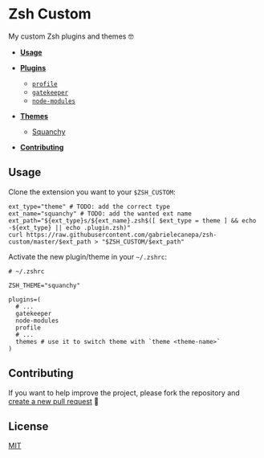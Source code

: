 <!-- TODO: add instructions to run shellcheck -->

# Zsh Custom

My custom Zsh plugins and themes 🤓

- **[Usage](#usage)**

- **[Plugins](./plugins)**
  - [`profile`](./profile/profile.plugin.zsh)
  - [`gatekeeper`](./gatekeeper/gatekeeper.plugin.zsh)
  - [`node-modules`](./node-modules/node-modules.plugin.zsh)

- **[Themes](./themes)**
  - [Squanchy](./themes)

- **[Contributing](#contributing)**

## Usage

Clone the extension you want to your `$ZSH_CUSTOM`:

```shell
ext_type="theme" # TODO: add the correct type
ext_name="squanchy" # TODO: add the wanted ext name
ext_path="${ext_type}s/${ext_name}.zsh$([ $ext_type = theme ] && echo -${ext_type} || echo .plugin.zsh)"
curl https://raw.githubusercontent.com/gabrielecanepa/zsh-custom/master/$ext_path > "$ZSH_CUSTOM/$ext_path"
```

Activate the new plugin/theme in your `~/.zshrc`:

```shell
# ~/.zshrc

ZSH_THEME="squanchy"

plugins=(
  # ...
  gatekeeper
  node-modules
  profile
  # ...
  themes # use it to switch theme with `theme <theme-name>`
)
```

## Contributing

If you want to help improve the project, please fork the repository and [create a new pull request](./fork) 🙏

## License

[MIT](../dotfiles/LICENSE)
